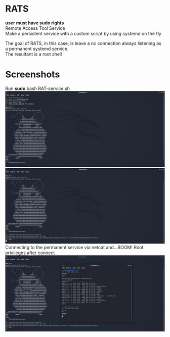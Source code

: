 # RATS
**user must have sudo rights**  
Remote Access Tool Service  
Make a persistent service with a custom script by using systemd on the fly  

The goal of RATS, in this case, is leave a nc connection always listening as a permanent systemd service.  
The resultant is a root shell  

# Screenshots 

Run **sudo** bash RAT-service.sh  
![alt text](https://github.com/0bfxGH0ST/RATS/blob/main/screenshots/screenshot01.png)  
![alt text](https://github.com/0bfxGH0ST/RATS/blob/main/screenshots/screenshot02.png)  
Connecting to the permanent service via netcat and...BOOM! Root privileges after connect  
![alt text](https://github.com/0bfxGH0ST/RATS/blob/main/screenshots/screenshot03.png)  
